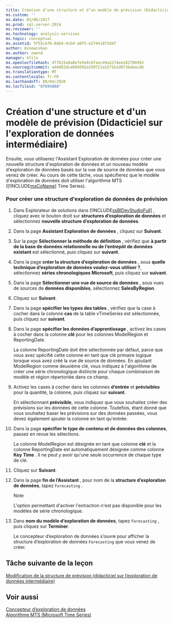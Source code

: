 ```yaml
---
title: Création d’une structure et d’un modèle de prévision (Didacticiel intermédiaire sur l’exploration de données) | Microsoft Docs
ms.custom: ''
ms.date: 03/06/2017
ms.prod: sql-server-2014
ms.reviewer: ''
ms.technology: analysis-services
ms.topic: conceptual
ms.assetid: 5f55cbf6-0db4-4cb4-a0f5-e27441873d4f
author: minewiskan
ms.author: owend
manager: kfile
ms.openlocfilehash: d77b15a9a8efe9a9c6faec49a2274ee182706992
ms.sourcegitcommit: ad4d92dce894592a259721a1571b1d8736abacdb
ms.translationtype: MT
ms.contentlocale: fr-FR
ms.lasthandoff: 08/04/2020
ms.locfileid: "87694888"
---
```

# <a name="creating-a-forecasting-structure-and-model-intermediate-data-mining-tutorial"></a>Création d'une structure et d'un modèle de prévision (Didacticiel sur l'exploration de données intermédiaire)
  Ensuite, vous utiliserez l'Assistant Exploration de données pour créer une nouvelle structure d'exploration de données et un nouveau modèle d'exploration de données basés sur la vue de source de données que vous venez de créer. Au cours de cette tâche, vous spécifierez que le modèle d'exploration de données doit utiliser l'algorithme MTS ([!INCLUDE[msCoName](../includes/msconame-md.md)] Time Series).  
  
### <a name="to-create-a-forecasting-mining-structure"></a>Pour créer une structure d'exploration de données de prévision  
  
1.  Dans Explorateur de solutions dans [!INCLUDE[ssBIDevStudioFull](../includes/ssbidevstudiofull-md.md)] , cliquez avec le bouton droit sur **structures d’exploration de données** et sélectionnez **nouvelle structure d’exploration de données**.  
  
2.  Dans la page **Assistant Exploration de données** , cliquez sur **Suivant**.  
  
3.  Sur la page **Sélectionner la méthode de définition** , vérifiez que **à partir de la base de données relationnelle ou de l’entrepôt de données existant** est sélectionné, puis cliquez sur **suivant**.  
  
4.  Dans la page **créer la structure d’exploration de données** , sous **quelle technique d’exploration de données voulez-vous utiliser ?**, sélectionnez **séries chronologiques Microsoft**, puis cliquez sur **suivant**.  
  
5.  Dans la page **Sélectionner une vue de source de données** , sous vues de sources de **données disponibles**, sélectionnez **SalesByRegion**.  
  
6.  Cliquez sur **Suivant**.  
  
7.  Dans la page **spécifier les types des tables** , vérifiez que la case à cocher dans la colonne **cas** de la table vTimeSeries est sélectionnée, puis cliquez sur **suivant**.  
  
8.  Dans la page **spécifier les données d’apprentissage** , activez les cases à cocher dans la colonne **clé** pour les colonnes ModelRegion et ReportingDate.  
  
     La colonne ReportingDate doit être sélectionnée par défaut, parce que vous avez spécifié cette colonne en tant que clé primaire logique lorsque vous avez créé la vue de source de données. En ajoutant ModelRegion comme deuxième clé, vous indiquez à l'algorithme de créer une série chronologique distincte pour chaque combinaison de modèle et région répertoriée dans ce champ.  
  
9. Activez les cases à cocher dans les colonnes **d’entrée** et **prévisibles** pour la quantité, la colonne, puis cliquez sur **suivant**.  
  
     En sélectionnant **prévisible**, vous indiquez que vous souhaitez créer des prévisions sur les données de cette colonne. Toutefois, étant donné que vous souhaitez baser les prévisions sur des données passées, vous devez également ajouter la colonne en tant qu'entrée.  
  
10. Dans la page **spécifier le type de contenu et de données des colonnes**, passez en revue les sélections.  
  
     La colonne ModelRegion est désignée en tant que colonne **clé** et la colonne ReportingDate est automatiquement désignée comme colonne **Key Time** . Il ne peut y avoir qu'une seule occurrence de chaque type de clé.  
  
11. Cliquez sur **Suivant**.  
  
12. Dans la page **fin de l’Assistant** , pour nom de la **structure d’exploration de données**, tapez `Forecasting` .  
  
    > [!NOTE]  
    >  L'option permettant d'activer l'extraction n'est pas disponible pour les modèles de série chronologique.  
  
13. Dans **nom du modèle d’exploration de données**, tapez `Forecasting` , puis cliquez sur **Terminer**.  
  
     Le concepteur d’exploration de données s’ouvre pour afficher la structure d’exploration de données `Forecasting` que vous venez de créer.  
  
## <a name="next-task-in-lesson"></a>Tâche suivante de la leçon  
 [Modification de la structure de prévision &#40;didacticiel sur l’exploration de données intermédiaire&#41;](../../2014/tutorials/modifying-the-forecasting-structure-intermediate-data-mining-tutorial.md)  
  
## <a name="see-also"></a>Voir aussi  
 [Concepteur d’exploration de données](../../2014/analysis-services/data-mining/data-mining-designer.md)   
 [Algorithme MTS (Microsoft Time Series)](../../2014/analysis-services/data-mining/microsoft-time-series-algorithm.md)  
  
  
